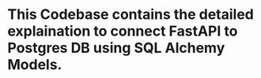 # This Codebase contains the detailed explaination to connect FastAPI to Postgres DB using SQL Alchemy Models.
